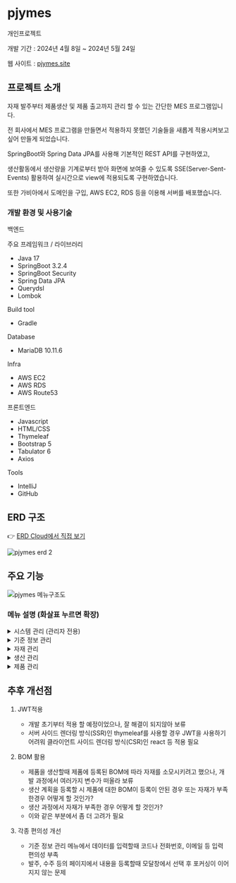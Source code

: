 # pjymes

개인프로젝트

개발 기간 : 2024년 4월 8일 ~ 2024년 5월 24일

웹 사이트 : [pjymes.site](http://pjymes.site/login)

## 프로젝트 소개
자재 발주부터 제품생산 및 제품 출고까지 관리 할 수 있는 간단한 MES 프로그램입니다.

전 회사에서 MES 프로그램을 만들면서 적용하지 못했던 기술들을 새롭게 적용시켜보고 싶어 만들게 되었습니다.

SpringBoot와 Spring Data JPA를 사용해 기본적인 REST API를 구현하였고,

생산활동에서 생산량을 기계로부터 받아 화면에 보여줄 수 있도록 SSE(Server-Sent-Events) 활용하여 실시간으로 view에 적용되도록 구현하였습니다.

또한 가비아에서 도메인을 구입, AWS EC2, RDS 등을 이용해 서버를 배포했습니다.

### 개발 환경 및 사용기술
 
백엔드

주요 프레임워크 / 라이브러리
 - Java 17
 - SpringBoot 3.2.4
 - SpringBoot Security
 - Spring Data JPA
 - Querydsl
 - Lombok

Build tool
 - Gradle

Database
 - MariaDB 10.11.6

Infra
 - AWS EC2
 - AWS RDS
 - AWS Route53

프론트엔드
 - Javascript
 - HTML/CSS
 - Thymeleaf
 - Bootstrap 5
 - Tabulator 6
 - Axios

Tools
 - IntelliJ
 - GitHub

## ERD 구조

👉 [ERD Cloud에서 직접 보기](https://www.erdcloud.com/d/hK7Y5aYaT7vWG6p6E)  

![pjymes erd 2](https://github.com/woduf2720/pjymes/assets/68207825/d35d6bf4-8316-491d-b791-76d49e7179df)

## 주요 기능

![pjymes 메뉴구조도](https://github.com/woduf2720/pjymes/assets/68207825/4153a0c2-0092-45b6-95a2-1f1df3c3d8f9)

### 메뉴 설명 (화살표 누르면 확장)

<details>
<summary>
시스템 관리 (관리자 전용)
</summary>

1. 메뉴 관리
    - 개발자가 메뉴를 추가할때 사용

2. 공통 코드 관리
    - 기준정보 및 시스템에 관련된 코드 등록 및 수정
</details>

<details>
<summary>
기준 정보 관리
</summary>

1. 사용자 관리
     - 프로그램을 사용할 수 있는 사용자 등록 및 수정

2. 품목 정보 관리
    - 프로그램에 사용될 품목 등록 및 수정

3. 거래처 관리
   - 프로그램에 사용될 거래처 등록 및 수정

4. BOM 관리
   - 자재 명세서 등록 및 수정
</details>
 
<details>
<summary>
자재 관리
</summary>

1. 발주 관리
   - 거래처에 따른 발주 및 세부 품목 내용 등록, 수정, 삭제

2. 자재 입고 관리
   - 발주 등록한 내용을 기준으로 입고 등록, (LOTNO 생성)

3. 자재 출고 관리
   - 창고에 있는 품목에서 LOTNO 선택하여 출고 등록

4. 자재 입고 현황
   - 자재 입고 관리에서 등록한 내역 조회

5. 자재 출고 현황
   - 자재 출고 관리에서 등록한 내역 조회
</details>

<details>
<summary>
생산 관리
</summary>

1. 생산 계획
   - 등록된 수주 내역을 바탕으로 생산 계획 등록

2. 생산 활동
   - 등록된 계획을 현장에서도 쉽게 시작, 완료 가능하도록 구성
   - 설비에서 보낸 생산신호를 받아 저장할 수 있도록 설계
   - SSE(Server-Sent-Events) 활용하여 생산신호가 오면 즉각 view에 반영될 수 있도록 구현
   - 설비가 없으므로 임시 테스트 기능 추가

3. 생산 실적
   - 등록된 생산 계획 중 생산 완료된 내역 조회
</details>

<details>
<summary>
제품 관리
</summary>

1. 수주 관리
   - 거래처에 따른 수주 및 세부 품목 내용 등록, 수정, 삭제

2. 제품 입고 관리
   - 기준 정보 관리에 등록된 품목을 기준으로 입고 등록, (LOTNO 생성)

3. 제품 출고 관리
   - 등록된 수주 내역을 기준으로 창고에 있는 품목에서 LOTNO 선택하여 출고 등록

4. 제품 입고 현황
   - 제품 입고 관리에서 등록한 내역 조회

5. 제품 출고 현황
   - 제품 출고 관리에서 등록한 내역 조회
</details>

## 추후 개선점

1. JWT적용
    - 개발 초기부터 적용 할 예정이었으나, 잘 해결이 되지않아 보류
    - 서버 사이드 렌더링 방식(SSR)인 thymeleaf를 사용할 경우 JWT을 사용하기 어려워 클라이언트 사이드 렌더링 방식(CSR)인 react 등 적용 필요

2. BOM 활용
    - 제품을 생산할때 제품에 등록된 BOM에 따라 자재를 소모시키려고 했으나, 개발 과정에서 여러가지 변수가 떠올라 보류
    - 생산 계획을 등록할 시 제품에 대한 BOM이 등록이 안된 경우 또는 자재가 부족한경우 어떻게 할 것인가?
    - 생산 과정에서 자재가 부족한 경우 어떻게 할 것인가?
    - 이와 같은 부분에서 좀 더 고려가 필요

3. 각종 편의성 개선
    - 기준 정보 관리 메뉴에서 데이터를 입력할때 코드나 전화번호, 이메일 등 입력 편의성 부족
    - 발주, 수주 등의 페이지에서 내용을 등록할때 모달창에서 선택 후 포커싱이 이어지지 않는 문제
